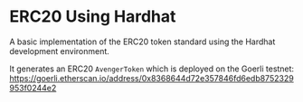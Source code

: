 ﻿# ERC20 Using Hardhat

A basic implementation of the ERC20 token standard using the Hardhat development environment.

It generates an ERC20  `AvengerToken` which is deployed on the Goerli testnet:
https://goerli.etherscan.io/address/0x8368644d72e357846fd6edb8752329953f0244e2
